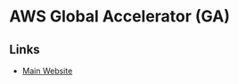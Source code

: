 # AWS Global Accelerator (GA)

## Links

- [Main Website](https://aws.amazon.com/global-accelerator/)

